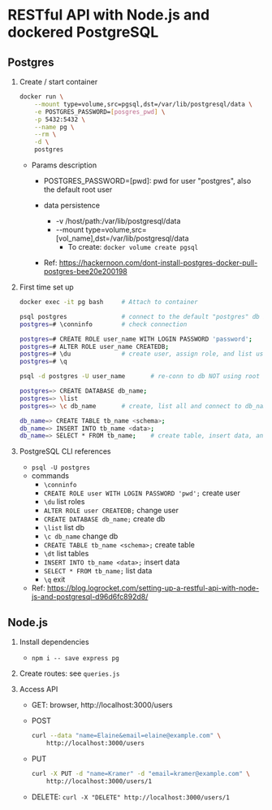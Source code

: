 # RESTful API with Node.js and dockered PostgreSQL

## Postgres

1. Create / start container

    ```sh
    docker run \
        --mount type=volume,src=pgsql,dst=/var/lib/postgresql/data \
        -e POSTGRES_PASSWORD=[posgres_pwd] \
        -p 5432:5432 \
        --name pg \
        --rm \
        -d \
        postgres
    ```

    - Params description
        - POSTGRES_PASSWORD=[pwd]: pwd for user "postgres", also the default root user
        - data persistence
            - -v /host/path:/var/lib/postgresql/data
            - --mount type=volume,src=[vol_name],dst=/var/lib/postgresql/data
                - To create: `docker volume create pgsql`

        - Ref: https://hackernoon.com/dont-install-postgres-docker-pull-postgres-bee20e200198


1. First time set up

    ```sh
    docker exec -it pg bash     # Attach to container

    psql postgres               # connect to the default "postgres" db in psql terminal
    postgres=# \conninfo        # check connection

    postgres=# CREATE ROLE user_name WITH LOGIN PASSWORD 'password';  
    postgres=# ALTER ROLE user_name CREATEDB;
    postgres=# \du              # create user, assign role, and list users
    postgres=# \q

    psql -d postgres -U user_name       # re-conn to db NOT using root user

    postgres=> CREATE DATABASE db_name;
    postgres=> \list
    postgres=> \c db_name       # create, list all and connect to db_name

    db_name=> CREATE TABLE tb_name <schema>;
    db_name=> INSERT INTO tb_name <data>;
    db_name=> SELECT * FROM tb_name;    # create table, insert data, and check data
    ```


1. PostgreSQL CLI references
    - `psql -U postgres`
    - commands
        - `\conninfo`   
        - `CREATE ROLE user WITH LOGIN PASSWORD 'pwd';` create user
        - `\du`                                         list roles
        - `ALTER ROLE user CREATEDB;`   change user
        - `CREATE DATABASE db_name;`    create db
        - `\list`                       list db
        - `\c db_name`                  change db
        - `CREATE TABLE tb_name <schema>;`  create table
        - `\dt`                             list tables
        - `INSERT INTO tb_name <data>;` insert data
        - `SELECT * FROM tb_name;`      list data
        - `\q`  exit
    - Ref: https://blog.logrocket.com/setting-up-a-restful-api-with-node-js-and-postgresql-d96d6fc892d8/

## Node.js

1. Install dependencies
    - `npm i -- save express pg`


1. Create routes: see `queries.js`


1. Access API
    - GET: browser, http://localhost:3000/users
    - POST
        
        ```sh
        curl --data "name=Elaine&email=elaine@example.com" \
            http://localhost:3000/users
        ```
        
    - PUT
        
        ```sh
        curl -X PUT -d "name=Kramer" -d "email=kramer@example.com" \
            http://localhost:3000/users/1
        ```

    - DELETE: `curl -X "DELETE" http://localhost:3000/users/1`
        
